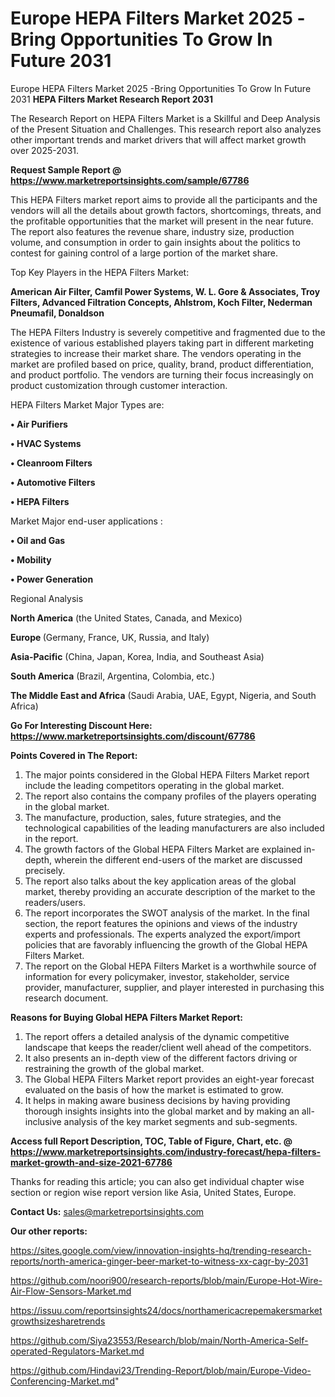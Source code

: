 # Europe HEPA Filters Market 2025 -Bring Opportunities To Grow In Future 2031
 Europe HEPA Filters Market 2025 -Bring Opportunities To Grow In Future 2031
<strong>HEPA Filters Market Research Report 2031</strong>

The Research Report on HEPA Filters Market is a Skillful and Deep Analysis of the Present Situation and Challenges. This research report also analyzes other important trends and market drivers that will affect market growth over 2025-2031.

<strong>Request Sample Report @ <a href=https://www.marketreportsinsights.com/sample/67786>https://www.marketreportsinsights.com/sample/67786</a></strong>

This HEPA Filters market report aims to provide all the participants and the vendors will all the details about growth factors, shortcomings, threats, and the profitable opportunities that the market will present in the near future. The report also features the revenue share, industry size, production volume, and consumption in order to gain insights about the politics to contest for gaining control of a large portion of the market share.

Top Key Players in the HEPA Filters Market:

<strong>American Air Filter, Camfil Power Systems, W. L. Gore & Associates, Troy Filters, Advanced Filtration Concepts, Ahlstrom, Koch Filter, Nederman Pneumafil, Donaldson</strong>

The HEPA Filters Industry is severely competitive and fragmented due to the existence of various established players taking part in different marketing strategies to increase their market share. The vendors operating in the market are profiled based on price, quality, brand, product differentiation, and product portfolio. The vendors are turning their focus increasingly on product customization through customer interaction.

HEPA Filters Market Major Types are:

<strong>• Air Purifiers

• HVAC Systems

• Cleanroom Filters

• Automotive Filters

• HEPA Filters</strong>

Market Major end-user applications :

<strong>• Oil and Gas

• Mobility

• Power Generation</strong>

Regional Analysis

</u><strong><b>North America</b></strong> (the United States, Canada, and Mexico)

<strong><b>Europe </b></strong>(Germany, France, UK, Russia, and Italy)

<strong><b>Asia-Pacific</b></strong> (China, Japan, Korea, India, and Southeast Asia)

<strong><b>South America</b></strong> (Brazil, Argentina, Colombia, etc.)

<strong><b>The Middle East and Africa</b></strong> (Saudi Arabia, UAE, Egypt, Nigeria, and South Africa)

<strong>Go For Interesting Discount Here: <a href=https://www.marketreportsinsights.com/discount/67786>https://www.marketreportsinsights.com/discount/67786</a></strong>

<strong>Points Covered in The Report:</strong>
<ol>
  <li>The major points considered in the Global HEPA Filters Market report include the leading competitors operating in the global market.</li>
  <li>The report also contains the company profiles of the players operating in the global market.</li>
  <li>The manufacture, production, sales, future strategies, and the technological capabilities of the leading manufacturers are also included in the report.</li>
  <li>The growth factors of the Global HEPA Filters Market are explained in-depth, wherein the different end-users of the market are discussed precisely.</li>
  <li>The report also talks about the key application areas of the global market, thereby providing an accurate description of the market to the readers/users.</li>
  <li>The report incorporates the SWOT analysis of the market. In the final section, the report features the opinions and views of the industry experts and professionals. The experts analyzed the export/import policies that are favorably influencing the growth of the Global HEPA Filters Market.</li>
  <li>The report on the Global HEPA Filters Market is a worthwhile source of information for every policymaker, investor, stakeholder, service provider, manufacturer, supplier, and player interested in purchasing this research document.</li>
</ol>
<strong>Reasons for Buying Global HEPA Filters Market Report:</strong>

<ol>
  <li>The report offers a detailed analysis of the dynamic competitive landscape that keeps the reader/client well ahead of the competitors.</li>
  <li>It also presents an in-depth view of the different factors driving or restraining the growth of the global market.</li>
  <li>The Global HEPA Filters Market report provides an eight-year forecast evaluated on the basis of how the market is estimated to grow.</li>
  <li>It helps in making aware business decisions by having providing thorough insights insights into the global market and by making an all-inclusive analysis of the key market segments and sub-segments.</li>
</ol>
<strong>Access full Report Description, TOC, Table of Figure, Chart, etc. @ <a href=https://www.marketreportsinsights.com/industry-forecast/hepa-filters-market-growth-and-size-2021-67786>https://www.marketreportsinsights.com/industry-forecast/hepa-filters-market-growth-and-size-2021-67786</a></strong>


Thanks for reading this article; you can also get individual chapter wise section or region wise report version like Asia, United States, Europe.

<strong>Contact Us:</strong>
sales@marketreportsinsights.com

<strong>Our other reports:</strong>

<a href=https://sites.google.com/view/innovation-insights-hq/trending-research-reports/north-america-ginger-beer-market-to-witness-xx-cagr-by-2031>https://sites.google.com/view/innovation-insights-hq/trending-research-reports/north-america-ginger-beer-market-to-witness-xx-cagr-by-2031</a>

<a href=https://github.com/noori900/research-reports/blob/main/Europe-Hot-Wire-Air-Flow-Sensors-Market.md>https://github.com/noori900/research-reports/blob/main/Europe-Hot-Wire-Air-Flow-Sensors-Market.md</a>

<a href=https://issuu.com/reportsinsights24/docs/northamericacrepemakersmarketgrowthsizesharetrends>https://issuu.com/reportsinsights24/docs/northamericacrepemakersmarketgrowthsizesharetrends</a>

<a href=https://github.com/Siya23553/Research/blob/main/North-America-Self-operated-Regulators-Market.md>https://github.com/Siya23553/Research/blob/main/North-America-Self-operated-Regulators-Market.md</a>

<a href=https://github.com/Hindavi23/Trending-Report/blob/main/Europe-Video-Conferencing-Market.md>https://github.com/Hindavi23/Trending-Report/blob/main/Europe-Video-Conferencing-Market.md</a>"
